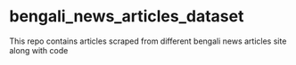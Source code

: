 # bengali_news_articles_dataset
This repo contains articles scraped from different bengali news articles site along with code
